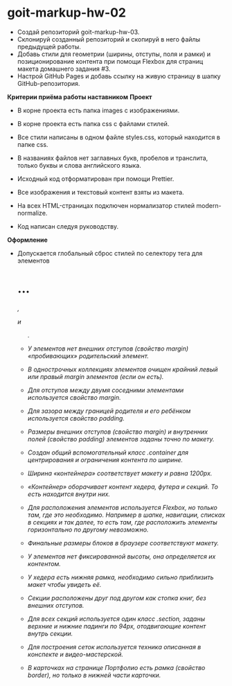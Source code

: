 # goit-markup-hw-02

- Создай репозиторий goit-markup-hw-03.
- Склонируй созданный репозиторий и скопируй в него файлы предыдущей работы.
- Добавь стили для геометрии (ширины, отступы, поля и рамки) и позиционирование контента при помощи Flexbox для страниц макета домашнего задания #3.
- Настрой GitHub Pages и добавь ссылку на живую страницу в шапку GitHub-репозитория.

**Критерии приёма работы наставником**
**Проект**

- В корне проекта есть папка images с изображениями.

- В корне проекта есть папка css с файлами стилей.

- Все стили написаны в одном файле styles.css, который находится в папке css.

- В названиях файлов нет заглавных букв, пробелов и транслита, только буквы и слова английского языка.

- Исходный код отформатирован при помощи Prettier.

- Все изображения и текстовый контент взяты из макета.

- На всех HTML-страницах подключен нормализатор стилей modern-normalize.

- Код написан следуя руководству.

**Оформление**

- Допускается глобальный сброс стилей по селектору тега для элементов <h1>...<h6>, <p> и <ul>.

- У элементов нет внешних отступов (свойство margin) «пробивающих» родительский элемент.

- В однострочных коллекциях элементов очищен крайний левый или правый margin элементов (если он есть).

- Для отступов между двумя соседними элементами используется свойство margin.

- Для зазора между границей родителя и его ребёнком используется свойство padding.

- Размеры внешних отступов (свойство margin) и внутренних полей (свойство padding) элементов заданы точно по макету.

- Создан общий вспомогательный класс .container для центрирования и ограничения контента по ширине.

- Ширина «контейнера» соответствует макету и равна 1200px.

- «Контейнер» оборачивает контент хедера, футера и секций. То есть находится внутри них.

- Для расположения элементов используется Flexbox, но только там, где это необходимо. Например в шапке, навигации, списках в секциях и так далее, то есть там, где расположить элементы горизонтально по другому невозможно.

- Финальные размеры блоков в браузере соответствуют макету.

- У элементов нет фиксированной высоты, она определяется их контентом.

- У хедера есть нижняя рамка, необходимо сильно приблизить макет чтобы увидеть её.

- Секции расположены друг под другом как стопка книг, без внешних отступов.

- Для всех секций используется один класс .section, заданы верхние и нижние падинги по 94px, отодвигающие контент внутрь секции.

- Для построения сеток используется техника описанная в конспекте и видео-мастерской.

- В карточках на странице Портфолио есть рамка (свойство border), но только в нижней части карточки.
